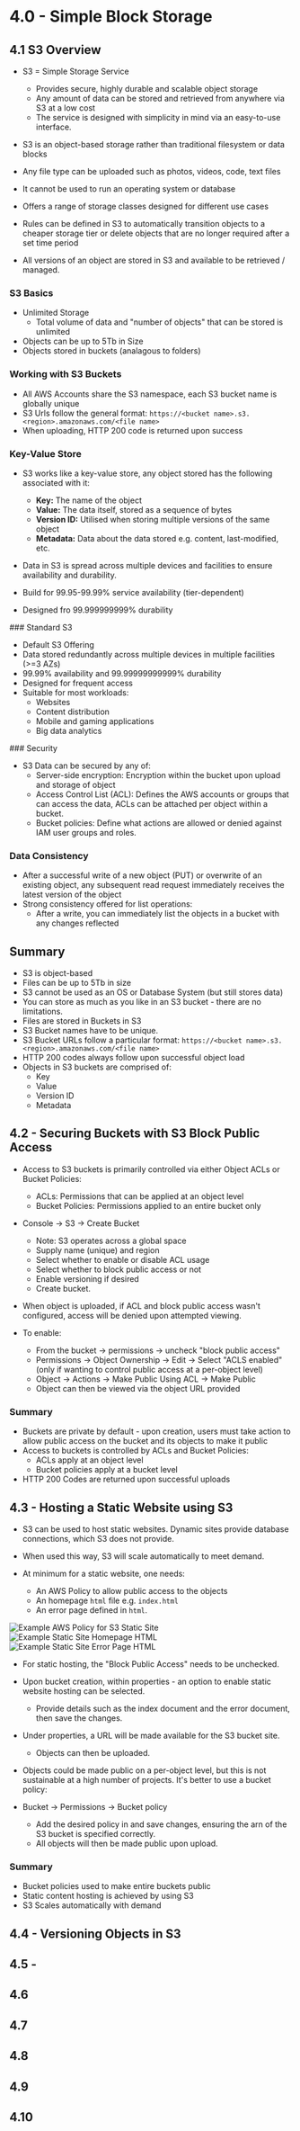 # 4.0 - Simple Block Storage

## 4.1 S3 Overview

- S3 = Simple Storage Service
  - Provides secure, highly durable and scalable object storage
  - Any amount of data can be stored and retrieved from anywhere via S3 at a low cost
  - The service is designed with simplicity in mind via an easy-to-use interface.

- S3 is an object-based storage rather than traditional filesystem or data blocks
- Any file type can be uploaded such as photos, videos, code, text files
- It cannot be used to run an operating system or database

- Offers a range of storage classes designed for different use cases
- Rules can be defined in S3 to automatically transition objects to a cheaper storage tier or delete objects that are no longer required after a set time period
- All versions of an object are stored in S3 and available to be retrieved / managed.

### S3 Basics

- Unlimited Storage
  - Total volume of data and "number of objects" that can be stored is unlimited
- Objects can be up to 5Tb in Size
- Objects stored in buckets (analagous to folders)

### Working with S3 Buckets

- All AWS Accounts share the S3 namespace, each S3 bucket name is globally unique
- S3 Urls follow the general format: `https://<bucket name>.s3.<region>.amazonaws.com/<file name>`
- When uploading, HTTP 200 code is returned upon success

### Key-Value Store

- S3 works like a key-value store, any object stored has the following associated with it:
  - **Key:** The name of the object
  - **Value:** The data itself, stored as a sequence of bytes
  - **Version ID:** Utilised when storing multiple versions of the same object
  - **Metadata:** Data about the data stored e.g. content, last-modified, etc.

- Data in S3 is spread across multiple devices and facilities to ensure availability and durability.
- Build for 99.95-99.99% service availability (tier-dependent)
- Designed fro 99.999999999% durability

### Standard S3

  - Default S3 Offering
  - Data stored redundantly across multiple devices in multiple facilities (>=3 AZs)
  - 99.99% availability and 99.99999999999% durability
  - Designed for frequent access
  - Suitable for most workloads:
    - Websites
    - Content distribution
    - Mobile and gaming applications
    - Big data analytics

### Security

- S3 Data can be secured by any of:
  - Server-side encryption: Encryption within the bucket upon upload and storage of object
  - Access Control List (ACL): Defines the AWS accounts or groups that can access the data, ACLs can be attached per object within a bucket.
  - Bucket policies: Define what actions are allowed or denied against IAM user groups and roles.

### Data Consistency

- After a successful write of a new object (PUT) or overwrite of an existing object, any subsequent read request immediately receives the latest version of the object
- Strong consistency offered for list operations:
  - After a write, you can immediately list the objects in a bucket with any changes reflected

## Summary

- S3 is object-based
- Files can be up to 5Tb in size
- S3 cannot be used as an OS or Database System (but still stores data)
- You can store as much as you like in an S3 bucket - there are no limitations.
- Files are stored in Buckets in S3
- S3 Bucket names have to be unique.
- S3 Bucket URLs follow a particular format: `https://<bucket name>.s3.<region>.amazonaws.com/<file name>`
- HTTP 200 codes always follow upon successful object load
- Objects in S3 buckets are comprised of:
  - Key
  - Value
  - Version ID
  - Metadata

## 4.2 - Securing Buckets with S3 Block Public Access

- Access to S3 buckets is primarily controlled via either Object ACLs or Bucket Policies:
  - ACLs: Permissions that can be applied at an object level
  - Bucket Policies: Permissions applied to an entire bucket only

- Console -> S3 -> Create Bucket
  - Note: S3 operates across a global space
  - Supply name (unique) and region
  - Select whether to enable or disable ACL usage
  - Select whether to block public access or not
  - Enable versioning if desired
  - Create bucket.

- When object is uploaded, if ACL and block public access wasn't configured, access will be denied upon attempted viewing.
- To enable:
  - From the bucket -> permissions -> uncheck "block public access"
  - Permissions -> Object Ownership -> Edit -> Select "ACLS enabled" (only if wanting to control public access at a per-object level)
  - Object -> Actions -> Make Public Using ACL -> Make Public
  - Object can then be viewed via the object URL provided

### Summary

- Buckets are private by default - upon creation, users must take action to allow public access on the bucket and its objects to make it public
- Access to buckets is controlled by ACLs and Bucket Policies:
  - ACLs apply at an object level
  - Bucket policies apply at a bucket level
- HTTP 200 Codes are returned upon successful uploads

## 4.3 - Hosting a Static Website using S3

- S3 can be used to host static websites. Dynamic sites provide database connections, which S3 does not provide.
- When used this way, S3 will scale automatically to meet demand.

- At minimum for a static website, one needs:
  - An AWS Policy to allow public access to the objects
  - An homepage `html` file e.g. `index.html`
  - An error page defined in `html`.

![Example AWS Policy for S3 Static Site](./img/04_S3_Static_Policy.png)
![Example Static Site Homepage HTML](./img/04_S3_Static_Homepage.png)
![Example Static Site Error Page HTML](./img/04_S3_Static_Error.png)

- For static hosting, the "Block Public Access" needs to be unchecked.
- Upon bucket creation, within properties - an option to enable static website hosting can be selected.
  - Provide details such as the index document and the error document, then save the changes.

- Under properties, a URL will be made available for the S3 bucket site.
  - Objects can then be uploaded.

- Objects could be made public on a per-object level, but this is not sustainable at a high number of projects. It's better to use a bucket policy:
- Bucket -> Permissions -> Bucket policy
  - Add the desired policy in and save changes, ensuring the arn of the S3 bucket is specified correctly.
  - All objects will then be made public upon upload.

### Summary

- Bucket policies used to make entire buckets public
- Static content hosting is achieved by using S3
- S3 Scales automatically with demand

## 4.4 - Versioning Objects in S3

## 4.5 - 

## 4.6

## 4.7

## 4.8

## 4.9

## 4.10